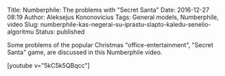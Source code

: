 Title: Numberphile: The problems with "Secret Santa"
Date: 2016-12-27 08:19
Author: Aleksejus Kononovicius
Tags: General models, Numberphile, video
Slug: numberphile-kas-negerai-su-iprastu-slapto-kaledu-senelio-algoritmu
Status: published

Some
problems of the popular Christmas "office-entertainment", "Secret Santa"
game, are discussed in this Numberphile video.

[youtube v="5kC5k5QBqcc"]
